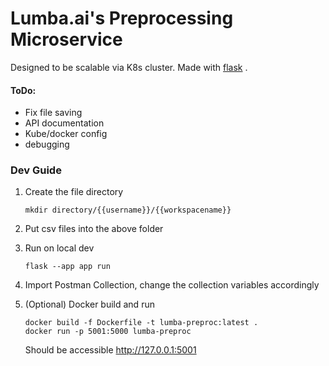 # Lumba.ai's Preprocessing Microservice



Designed to be scalable via K8s cluster. Made with [flask](https://flask.palletsprojects.com/en/3.0.x/quickstart/) . 

#### ToDo:

- Fix file saving
- API documentation
- Kube/docker config
- debugging

### Dev Guide

1. Create the file directory
   ```
   mkdir directory/{{username}}/{{workspacename}}
   ```
2. Put csv files into the above folder
3. Run on local dev

    ```
    flask --app app run
    ```
4. Import Postman Collection, change the collection variables accordingly
5. (Optional) Docker build and run

    ```
   docker build -f Dockerfile -t lumba-preproc:latest .
   docker run -p 5001:5000 lumba-preproc
    ```
    
    Should be accessible http://127.0.0.1:5001
